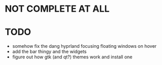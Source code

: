 # NOT COMPLETE AT ALL


# TODO
- somehow fix the dang hyprland focusing floating windows on hover
- add the bar thingy and the widgets
- figure out how gtk (and qt?) themes work and install one

